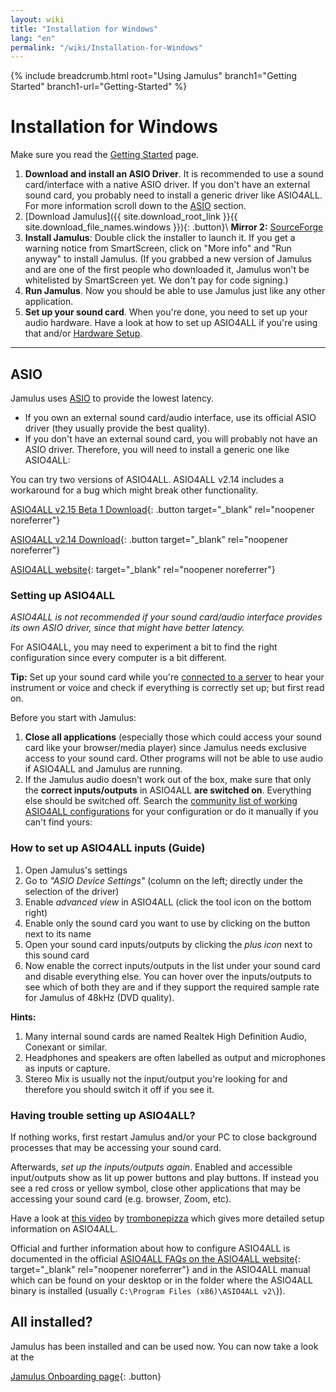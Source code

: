 ```yaml
---
layout: wiki
title: "Installation for Windows"
lang: "en"
permalink: "/wiki/Installation-for-Windows"
---
```


{% include breadcrumb.html root="Using Jamulus" branch1="Getting Started" branch1-url="Getting-Started" %}

# Installation for Windows

Make sure you read the [Getting Started](Getting-Started) page.
1. **Download and install an ASIO Driver**. It is recommended to use a sound card/interface with a native ASIO driver. If you don't have an external sound card, you probably need to install a generic driver like ASIO4ALL. For more information scroll down to the [ASIO](#asio) section.
1. [Download Jamulus]({{ site.download_root_link }}{{ site.download_file_names.windows }}){: .button}\\
 **Mirror 2:** [SourceForge](https://sourceforge.net/projects/llcon/files/latest/download)
1. **Install Jamulus**: Double click the installer to launch it. If you get a warning notice from SmartScreen, click on "More info" and "Run anyway" to install Jamulus. (If you grabbed a new version of Jamulus and are one of the first people who downloaded it, Jamulus won't be whitelisted by SmartScreen yet. We don't pay for code signing.)
1. **Run Jamulus**. Now you should be able to use Jamulus just like any other application.
1. **Set up your sound card**. When you're done, you need to set up your audio hardware. Have a look at how to set up ASIO4ALL if you're using that and/or [Hardware Setup](Hardware-Setup).

***

## ASIO

Jamulus uses [ASIO](https://en.wikipedia.org/wiki/Audio_Stream_Input/Output) to provide the lowest latency.
* If you own an external sound card/audio interface, use its official ASIO driver (they usually provide the best quality).
* If you don't have an external sound card, you will probably not have an ASIO driver. Therefore, you will need to install a generic one like ASIO4ALL:

You can try two versions of ASIO4ALL. ASIO4ALL v2.14 includes a workaround for a bug which might break other functionality.

[ASIO4ALL v2.15 Beta 1 Download](https://github.com/jamulussoftware/assets/raw/main/ASIO4ALL/v2.15/ASIO4ALL_2_15_Beta1_English.exe){: .button target="_blank" rel="noopener noreferrer"}

[ASIO4ALL v2.14 Download](https://github.com/jamulussoftware/assets/raw/main/ASIO4ALL/v2.14/ASIO4ALL_2_14_English.exe){: .button target="_blank" rel="noopener noreferrer"}

[ASIO4ALL website](https://www.asio4all.org/){: target="_blank" rel="noopener noreferrer"}


### Setting up ASIO4ALL

*ASIO4ALL is not recommended if your sound card/audio interface provides its own ASIO driver, since that might have better latency.*

For ASIO4ALL, you may need to experiment a bit to find the right configuration since every computer is a bit different.

**Tip:** Set up your sound card while you're [connected to a server](Onboarding#2-connecting-to-a-server) to hear your instrument or voice and check if everything is correctly set up; but first read on.


Before you start with Jamulus:
1. **Close all applications** (especially those which could access your sound card like your browser/media player) since Jamulus needs exclusive access to your sound card. Other programs will not be able to use audio if ASIO4ALL and Jamulus are running.
1. If the Jamulus audio doesn’t work out of the box, make sure that only the **correct inputs/outputs** in ASIO4ALL **are switched on**. Everything else should be switched off. Search the [community list of working ASIO4ALL configurations](/kb/2021/03/20/ASIO4ALL-Examples.html) for your configuration or do it manually if you can't find yours:

### How to set up ASIO4ALL inputs (Guide)

1. Open Jamulus's settings
1. Go to _"ASIO Device Settings"_ (column on the left; directly under the selection of the driver)
1. Enable _advanced view_ in ASIO4ALL (click the tool icon on the bottom right)
1. Enable only the sound card you want to use by clicking on the button next to its name
1. Open your sound card inputs/outputs by clicking the _plus icon_ next to this sound card
1. Now enable the correct inputs/outputs in the list under your sound card and disable everything else. You can hover over the inputs/outputs to see which of both they are and if they support the required sample rate for Jamulus of 48kHz (DVD quality).

**Hints:**
1. Many internal sound cards are named Realtek High Definition Audio, Conexant or similar.
1. Headphones and speakers are often labelled as output and microphones as inputs or capture.
1. Stereo Mix is usually not the input/output you're looking for and therefore you should switch it off if you see it.

### Having trouble setting up ASIO4ALL?

If nothing works, first restart Jamulus and/or your PC to close background processes that may be accessing your sound card.

Afterwards, *set up the inputs/outputs again*. Enabled and accessible input/outputs show as lit up power buttons and play buttons. If instead you see a red cross or yellow symbol, close other applications that may be accessing your sound card (e.g. browser, Zoom, etc).

Have a look at [this video](https://youtu.be/_GzOsitVgLI) by [trombonepizza](https://github.com/trombonepizza) which gives more detailed setup information on ASIO4ALL.

Official and further information about how to configure ASIO4ALL is documented in the official [ASIO4ALL FAQs on the ASIO4ALL website](https://www.asio4all.org/index.php/help/faq/){: target="_blank" rel="noopener noreferrer"} and in the ASIO4ALL manual which can be found on your desktop or in the folder where the ASIO4ALL binary is installed (usually `C:\Program Files (x86)\ASIO4ALL v2\`)).

## All installed?

Jamulus has been installed and can be used now. You can now take a look at the

[Jamulus Onboarding page](Getting-Started){: .button}
